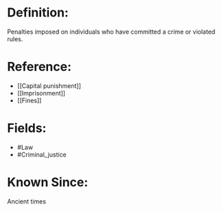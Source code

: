 

# Definition:
Penalties imposed on individuals who have committed a crime or violated rules.

# Reference:
- [[Capital punishment]]
- [[Imprisonment]]
- [[Fines]]

# Fields: 
- #Law
- #Criminal_justice

# Known Since:
Ancient times

